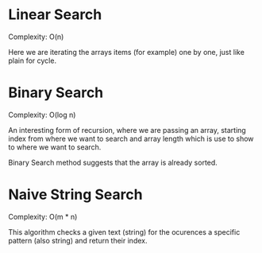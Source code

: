 # Linear Search

Complexity: O(n)

Here we are iterating the arrays items (for example) one by one, just like plain for cycle.

# Binary Search

Complexity: O(log n)

An interesting form of recursion, where we are passing an array, starting index from where 
we want to search and array length which is use to show to where we want to search.

Binary Search method suggests that the array is already sorted.

# Naive String Search

Complexity: O(m * n)

This algorithm checks a given text (string) for the ocurences a specific pattern (also string)
and return their index.